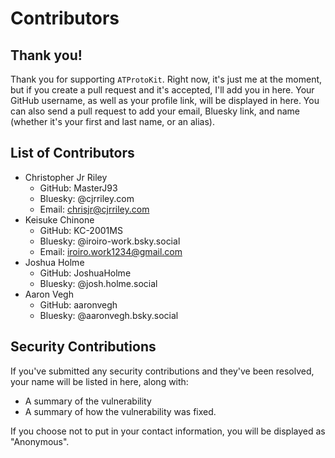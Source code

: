 # Contributors
## Thank you!
Thank you for supporting `ATProtoKit`. Right now, it's just me at the moment, but if you create a pull request and it's accepted, I'll add you in here. Your GitHub username, as well as your profile link, will be displayed in here. You can also send a pull request to add your email, Bluesky link, and name (whether it's your first and last name, or an alias).

## List of Contributors
- Christopher Jr Riley
  - GitHub: MasterJ93
  - Bluesky: @cjrriley.com
  - Email: chrisjr@cjrriley.com
- Keisuke Chinone
  - GitHub: KC-2001MS
  - Bluesky: @iroiro-work.bsky.social
  - Email: iroiro.work1234@gmail.com
- Joshua Holme
  - GitHub: JoshuaHolme
  - Bluesky: @josh.holme.social
- Aaron Vegh
  - GitHub: aaronvegh
  - Bluesky: @aaronvegh.bsky.social

## Security Contributions
If you've submitted any security contributions and they've been resolved, your name will be listed in here, along with:
- A summary of the vulnerability
- A summary of how the vulnerability was fixed.

If you choose not to put in your contact information, you will be displayed as "Anonymous".
